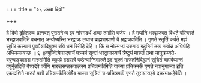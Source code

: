 +++
title = "०६ उच्छा दिवो"

+++

हे दिवो दुहितरुषः प्रत्नवत् पुरातनेभ्य इव नोस्मदर्थं अच्छ तमांसि वर्जय । हे मघोनि भरद्वाजवत् विधते परिचरते भरद्वाजवदिति वचनात् अन्योप्यस्ति भरद्वाजः तथाच ब्राह्मणम्प्राणो वै भ्रद्वाजवदिति । गृणते स्तुतिं कर्वते मह्यं सुवीरं कल्याणं पुत्रपैत्रादियुक्तं रयिं धनं रिरीहि देहि । किं च नोस्मभ्यं उरुगायं बहुभिर्गं तव्यं श्रवोन्नं अधिधेहि अधिकम्प्रयच्छ ॥ ६ ॥वपुर्न्वित्येकादशर्चं पञ्चमं सूक्तं भरद्वाजस्यार्षं त्रैष्टुभं मारुतं तथा चानुक्रम्यते-वपुन्वङ्कादश मारुतमिति व्यूह्ळे दशरात्रे षष्ठेन्याग्निमारुते इदं सूक्तं मारुतनिविद्धानं सूत्रितं चहविष्पान्तं वपुर्नुतदिति वैश्वदेवे पर्वणि मारुतसप्तकपालस्य प्रचित्रमर्कमिति याज्या प्रचित्रमर्कं गृणते नवानुयाज्या इति एकादशिने मारुते पशौ प्रचित्रमर्कमित्येषैव याज्या सूत्रितं च-प्रचित्रमर्कं गृणते तुरायाराइवे दचरमाअहेवेति ।